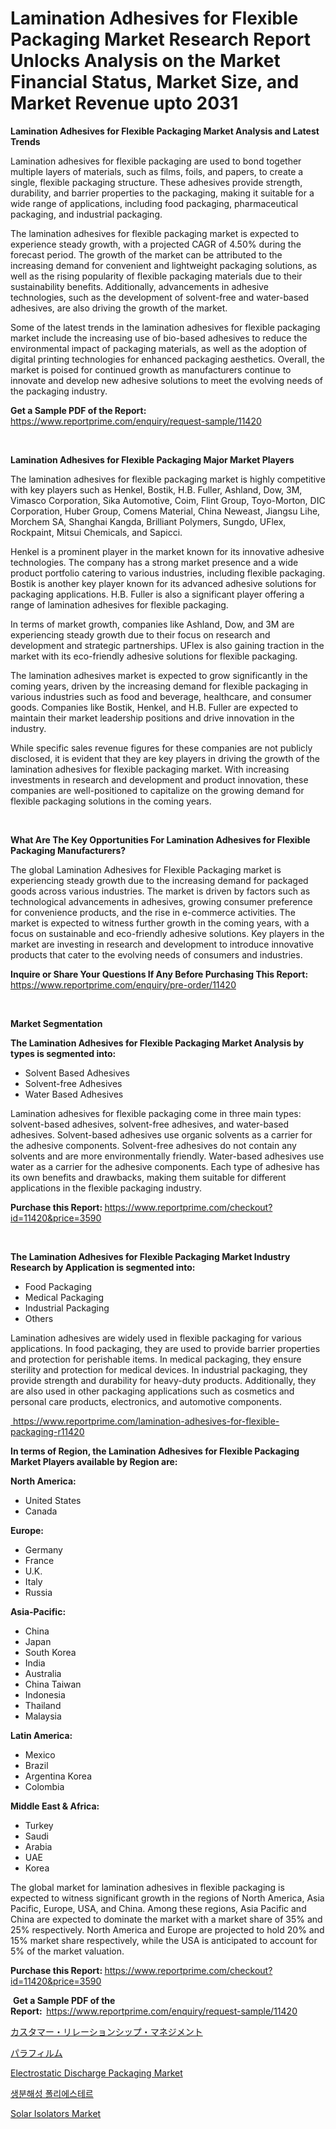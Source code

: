 <p><h1>Lamination Adhesives for Flexible Packaging Market Research Report Unlocks Analysis on the Market Financial Status, Market Size, and Market Revenue upto 2031</h1></p><p><strong>Lamination Adhesives for Flexible Packaging Market Analysis and Latest Trends</strong></p>
<p><p>Lamination adhesives for flexible packaging are used to bond together multiple layers of materials, such as films, foils, and papers, to create a single, flexible packaging structure. These adhesives provide strength, durability, and barrier properties to the packaging, making it suitable for a wide range of applications, including food packaging, pharmaceutical packaging, and industrial packaging.</p><p>The lamination adhesives for flexible packaging market is expected to experience steady growth, with a projected CAGR of 4.50% during the forecast period. The growth of the market can be attributed to the increasing demand for convenient and lightweight packaging solutions, as well as the rising popularity of flexible packaging materials due to their sustainability benefits. Additionally, advancements in adhesive technologies, such as the development of solvent-free and water-based adhesives, are also driving the growth of the market.</p><p>Some of the latest trends in the lamination adhesives for flexible packaging market include the increasing use of bio-based adhesives to reduce the environmental impact of packaging materials, as well as the adoption of digital printing technologies for enhanced packaging aesthetics. Overall, the market is poised for continued growth as manufacturers continue to innovate and develop new adhesive solutions to meet the evolving needs of the packaging industry.</p></p>
<p><strong>Get a Sample PDF of the Report:&nbsp;</strong> <a href="https://www.reportprime.com/enquiry/request-sample/11420">https://www.reportprime.com/enquiry/request-sample/11420</a></p>
<p>&nbsp;</p>
<p><strong>Lamination Adhesives for Flexible Packaging Major Market Players</strong></p>
<p><p>The lamination adhesives for flexible packaging market is highly competitive with key players such as Henkel, Bostik, H.B. Fuller, Ashland, Dow, 3M, Vimasco Corporation, Sika Automotive, Coim, Flint Group, Toyo-Morton, DIC Corporation, Huber Group, Comens Material, China Neweast, Jiangsu Lihe, Morchem SA, Shanghai Kangda, Brilliant Polymers, Sungdo, UFlex, Rockpaint, Mitsui Chemicals, and Sapicci.</p><p>Henkel is a prominent player in the market known for its innovative adhesive technologies. The company has a strong market presence and a wide product portfolio catering to various industries, including flexible packaging. Bostik is another key player known for its advanced adhesive solutions for packaging applications. H.B. Fuller is also a significant player offering a range of lamination adhesives for flexible packaging.</p><p>In terms of market growth, companies like Ashland, Dow, and 3M are experiencing steady growth due to their focus on research and development and strategic partnerships. UFlex is also gaining traction in the market with its eco-friendly adhesive solutions for flexible packaging.</p><p>The lamination adhesives market is expected to grow significantly in the coming years, driven by the increasing demand for flexible packaging in various industries such as food and beverage, healthcare, and consumer goods. Companies like Bostik, Henkel, and H.B. Fuller are expected to maintain their market leadership positions and drive innovation in the industry.</p><p>While specific sales revenue figures for these companies are not publicly disclosed, it is evident that they are key players in driving the growth of the lamination adhesives for flexible packaging market. With increasing investments in research and development and product innovation, these companies are well-positioned to capitalize on the growing demand for flexible packaging solutions in the coming years.</p></p>
<p>&nbsp;</p>
<p><strong>What Are The Key Opportunities For Lamination Adhesives for Flexible Packaging Manufacturers?</strong></p>
<p><p>The global Lamination Adhesives for Flexible Packaging market is experiencing steady growth due to the increasing demand for packaged goods across various industries. The market is driven by factors such as technological advancements in adhesives, growing consumer preference for convenience products, and the rise in e-commerce activities. The market is expected to witness further growth in the coming years, with a focus on sustainable and eco-friendly adhesive solutions. Key players in the market are investing in research and development to introduce innovative products that cater to the evolving needs of consumers and industries.</p></p>
<p><strong>Inquire or Share Your Questions If Any Before Purchasing This Report:</strong> <a href="https://www.reportprime.com/enquiry/pre-order/11420">https://www.reportprime.com/enquiry/pre-order/11420</a></p>
<p>&nbsp;</p>
<p><strong>Market Segmentation</strong></p>
<p><strong>The Lamination Adhesives for Flexible Packaging Market Analysis by types is segmented into:</strong></p>
<p><ul><li>Solvent Based Adhesives</li><li>Solvent-free Adhesives</li><li>Water Based Adhesives</li></ul></p>
<p><p>Lamination adhesives for flexible packaging come in three main types: solvent-based adhesives, solvent-free adhesives, and water-based adhesives. Solvent-based adhesives use organic solvents as a carrier for the adhesive components. Solvent-free adhesives do not contain any solvents and are more environmentally friendly. Water-based adhesives use water as a carrier for the adhesive components. Each type of adhesive has its own benefits and drawbacks, making them suitable for different applications in the flexible packaging industry.</p></p>
<p><strong>Purchase this Report:&nbsp;</strong><a href="https://www.reportprime.com/checkout?id=11420&price=3590">https://www.reportprime.com/checkout?id=11420&price=3590</a></p>
<p>&nbsp;</p>
<p><strong>The Lamination Adhesives for Flexible Packaging Market Industry Research by Application is segmented into:</strong></p>
<p><ul><li>Food Packaging</li><li>Medical Packaging</li><li>Industrial Packaging</li><li>Others</li></ul></p>
<p><p>Lamination adhesives are widely used in flexible packaging for various applications. In food packaging, they are used to provide barrier properties and protection for perishable items. In medical packaging, they ensure sterility and protection for medical devices. In industrial packaging, they provide strength and durability for heavy-duty products. Additionally, they are also used in other packaging applications such as cosmetics and personal care products, electronics, and automotive components.</p></p>
<p><a href="https://www.reportprime.com/lamination-adhesives-for-flexible-packaging-r11420">&nbsp;https://www.reportprime.com/lamination-adhesives-for-flexible-packaging-r11420</a></p>
<p><strong>In terms of Region, the Lamination Adhesives for Flexible Packaging Market Players available by Region are:</strong></p>
<p>
    <p> <strong> North America: </strong>
        <ul>
            <li>United States</li>
            <li>Canada</li>
        </ul>
        </p> 
    <p> <strong> Europe: </strong>
        <ul>
            <li>Germany</li>
            <li>France</li>
            <li>U.K.</li>
            <li>Italy</li>
            <li>Russia</li>
        </ul>
        </p> 
    <p> <strong> Asia-Pacific: </strong>
        <ul>
            <li>China</li>
            <li>Japan</li>
            <li>South Korea</li>
            <li>India</li>
            <li>Australia</li>
            <li>China Taiwan</li>
            <li>Indonesia</li>
            <li>Thailand</li>
            <li>Malaysia</li>
        </ul>
        </p> 
    <p> <strong> Latin America: </strong>
        <ul>
            <li>Mexico</li>
            <li>Brazil</li>
            <li>Argentina Korea</li>
            <li>Colombia</li>
        </ul>
        </p> 
    <p> <strong> Middle East & Africa: </strong>
        <ul>
            <li>Turkey</li>
            <li>Saudi</li>
            <li>Arabia</li>
            <li>UAE</li>
            <li>Korea</li>
        </ul>
    </p>
    </p>
<p><p>The global market for lamination adhesives in flexible packaging is expected to witness significant growth in the regions of North America, Asia Pacific, Europe, USA, and China. Among these regions, Asia Pacific and China are expected to dominate the market with a market share of 35% and 25% respectively. North America and Europe are projected to hold 20% and 15% market share respectively, while the USA is anticipated to account for 5% of the market valuation.</p></p>
<p><strong>Purchase this Report: </strong><a href="https://www.reportprime.com/checkout?id=11420&price=3590">https://www.reportprime.com/checkout?id=11420&price=3590</a></p>
<p>&nbsp;<strong>Get a Sample PDF of the Report:&nbsp;&nbsp;</strong><a href="https://www.reportprime.com/enquiry/request-sample/11420">https://www.reportprime.com/enquiry/request-sample/11420</a></p>
<p><strong></strong></p>
<p><p><a href="https://medium.com/@s.guest01/%E9%A1%A7%E5%AE%A2%E9%96%A2%E4%BF%82%E7%AE%A1%E7%90%86%E5%B8%82%E5%A0%B4-%E7%A8%AE%E9%A1%9E-%E3%82%A2%E3%83%97%E3%83%AA%E3%82%B1%E3%83%BC%E3%82%B7%E3%83%A7%E3%83%B3-%E5%9C%B0%E7%90%86%E3%81%AB%E3%82%88%E3%82%8B%E5%8C%85%E6%8B%AC%E7%9A%84%E3%81%AA%E8%A9%95%E4%BE%A1-2afe4893ea2e">カスタマー・リレーションシップ・マネジメント</a></p><p><a href="https://github.com/vhemk0794148/Market-Research-Report-List-1/blob/main/651143225839.md">パラフィルム</a></p><p><a href="https://github.com/Sinjinluong3e0awx2m195k76/Market-Research-Report-List-2/blob/main/electrostatic-discharge-packaging-market.md">Electrostatic Discharge Packaging Market</a></p><p><a href="https://medium.com/@autumnberge/%EC%83%9D%EB%B6%84%ED%95%B4%EC%84%B1-%ED%8F%B4%EB%A6%AC%EC%97%90%EC%8A%A4%ED%85%8C%EB%A5%B4-%EC%8B%9C%EC%9E%A5-%EA%B7%9C%EB%AA%A8-%EB%B0%8F-%EC%8B%9C%EC%9E%A5-%EB%8F%99%ED%96%A5-%EC%99%84%EC%A0%84%ED%95%9C-%EC%82%B0%EC%97%85-%EA%B0%9C%EC%9A%94-2024%EB%85%84%EB%B6%80%ED%84%B0-2031%EB%85%84%EA%B9%8C%EC%A7%80-282de21ee66c">생분해성 폴리에스테르</a></p><p><a href="https://www.linkedin.com/pulse/solar-isolators-market-furnishes-information-share-trends-3ipfc?trackingId=be7SCYCZSEPja8bulqL4rA%3D%3D">Solar Isolators Market</a></p></p>